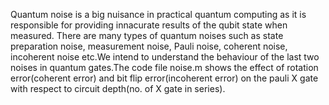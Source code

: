 
Quantum noise is a big nuisance in practical quantum computing as it is responsible for providing innacurate results of the qubit state when measured.
There are many types of quantum noises such as state preparation noise, measurement noise, Pauli noise, coherent noise, incoherent noise etc.We intend to understand the behaviour of the last two noises in quantum gates.The code file noise.m shows the effect of rotation error(coherent error) and bit flip error(incoherent error) on the pauli X gate with respect to circuit depth(no. of X gate in series). 
